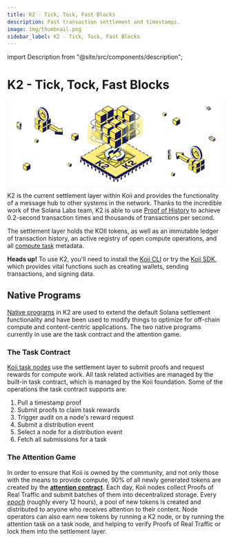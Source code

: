 ```yaml
---
title: K2 - Tick, Tock, Fast Blocks
description: Fast transaction settlement and timestamps.
image: img/thumbnail.png
sidebar_label: K2 - Tick, Tock, Fast Blocks
---
```


import Description from "@site/src/components/description";

# K2 - Tick, Tock, Fast Blocks

![K2](./img/K2%20-%20Tick%2C%20Tock%2C%20Fast%20Blocks.svg)

<Description
  text="Fast transaction settlement and timestamps."
/>

K2 is the current settlement layer within Koii and provides the functionality of a message hub to other systems in the network. Thanks to the incredible work of the Solana Labs team, K2 is able to use [Proof of History](https://tokens-economy.gitbook.io/consensus/chain-based-proof-of-capacity-space/proof-of-history) to achieve 0.2-second transaction times and thousands of transactions per second.&#x20;

The settlement layer holds the KOII tokens, as well as an immutable ledger of transaction history, an active registry of open compute operations, and all [compute task](/develop/koii-task-101/what-are-tasks/) metadata.

**Heads up!** To use K2, you'll need to install the [Koii CLI](/develop/category/koii-command-line-tool) or try the [Koii SDK](/quickstart/koii-software-toolkit-sdk/what-is-the-koii-sdk), which provides vital functions such as creating wallets, sending transactions, and signing data.

## Native Programs

[Native programs](https://docs.solana.com/developing/runtime-facilities/programs) in K2 are used to extend the default Solana settlement functionality and have been used to modify things to optimize for off-chain compute and content-centric applications. The two native programs currently in use are the task contract and the attention game.

### The Task Contract

[Koii task nodes](/quickstart/command-line-tool/task-node-cli) use the settlement layer to submit proofs and request rewards for compute work. All task related activities are managed by the built-in task contract, which is managed by the Koii foundation. Some of the operations the task contract supports are:

1. Pull a timestamp proof&#x20;
2. Submit proofs to claim task rewards
3. Trigger audit on a node's reward request
4. Submit a distribution event
5. Select a node for a distribution event
6. Fetch all submissions for a task

### The Attention Game

In order to ensure that Koii is owned by the community, and not only those with the means to provide compute, 90% of all newly generated tokens are created by the [**attention contract**](/develop/attention-mining/proof-of-real-traffic/attention-mining). Each day, Koii nodes collect Proofs of Real Traffic and submit batches of them into decentralized storage. Every [_epoch_](https://docs.solana.com/terminology#epoch) (roughly every 12 hours), a pool of new tokens is created and distributed to anyone who receives attention to their content. Node operators can also earn new tokens by running a K2 node, or by running the attention task on a task node, and helping to verify Proofs of Real Traffic or lock them into the settlement layer.
